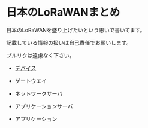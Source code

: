 日本のLoRaWANまとめ
===================

日本のLoRaWANを盛り上げたいという思いで書いてます。

記載している情報の扱いは自己責任でお願いします。

プルリクは遠慮なく下さい。

- [デバイス](https://github.com/tanupoo/lorawan-japan/tree/master/device/)

- ゲートウエイ

- ネットワークサーバ

- アプリケーションサーバ

- アプリケーション
